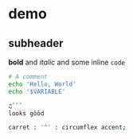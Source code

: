 # demo

## subheader

**bold** and *italic* and some inline `code`

```bash
# A comment
echo 'Hello, World'
echo '$VARIABLE'

♫```
looks gôôd  

carret : '^' : circumflex accent;      
